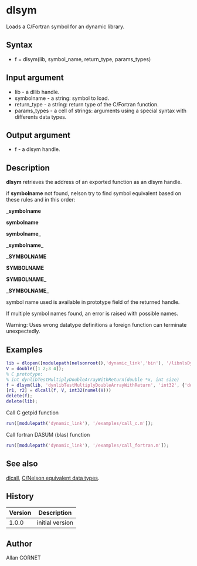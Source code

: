 

# dlsym

Loads a C/Fortran symbol for an dynamic library.

## Syntax

- f = dlsym(lib, symbol_name, return_type, params_types)

## Input argument

 - lib - a dllib handle.
 - symbolname - a string: symbol to load.
 - return_type - a string: return type of the C/Fortran function.
 - params_types - a cell of strings: arguments using a special syntax with differents data types.

## Output argument

 - f - a dlsym handle.

## Description


  <p><b>dlsym</b> retrieves the address of an exported function as an dlsym handle.</p>
  <p>if <b>symbolname</b> not found, nelson try to find symbol equivalent based on these rules and in this order:</p>
  <p>
    <b>_symbolname</b>
  </p>
  <p>
    <b>symbolname</b>
  </p>
  <p>
    <b>symbolname_</b>
  </p>
  <p>
    <b>_symbolname_</b>
  </p>
  <p>
    <b>_SYMBOLNAME</b>
  </p>
  <p>
    <b>SYMBOLNAME</b>
  </p>
  <p>
    <b>SYMBOLNAME_</b>
  </p>
  <p>
    <b>_SYMBOLNAME_</b>
  </p>
  <p>symbol name used is available in prototype field of the returned handle.</p>
  <p>If multiple symbol names found, an error is raised with possible names.</p>
  <p/>
  <p>Warning: Uses wrong datatype definitions a foreign function can terminate unexpectedly.</p>


## Examples

```matlab
lib = dlopen([modulepath(nelsonroot(),'dynamic_link','bin'), '/libnlsDynamic_link', getdynlibext()]);
V = double([1 2;3 4]);
% C prototype:
% int dynlibTestMultiplyDoubleArrayWithReturn(double *x, int size)
f = dlsym(lib, 'dynlibTestMultiplyDoubleArrayWithReturn', 'int32', {'doublePtr', 'int32'});
[r1, r2] = dlcall(f, V, int32(numel(V)))
delete(f);
delete(lib);
```
Call C getpid function
```matlab
run([modulepath('dynamic_link'), '/examples/call_c.m']);
```
Call fortran DASUM (blas) function
```matlab
run([modulepath('dynamic_link'), '/examples/call_fortran.m']);
```

## See also

[dlcall](dlcall.md), [C/Nelson equivalent data types](C_datatype.md).
## History

|Version|Description|
|------|------|
|1.0.0|initial version|


## Author

Allan CORNET



